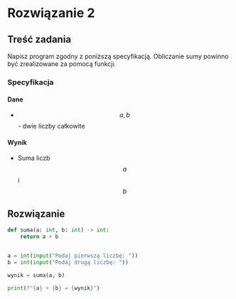 # Rozwiązanie 2

## Treść zadania

Napisz program zgodny z poniższą specyfikacją. Obliczanie sumy powinno być zrealizowane za pomocą funkcji.

### Specyfikacja

#### Dane

* $$a, b$$ - dwie liczby całkowite

#### Wynik

* Suma liczb $$a$$ i $$b$$ 

## Rozwiązanie

```python
def suma(a: int, b: int) -> int:
    return a + b


a = int(input("Podaj pierwszą liczbę: "))
b = int(input("Podaj drugą liczbę: "))

wynik = suma(a, b)

print(f"{a} + {b} = {wynik}")
```
